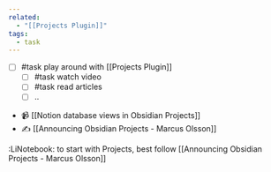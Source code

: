 ```yaml
---
related:
  - "[[Projects Plugin]]"
tags:
  - task
---
```

- [ ] #task play around with [[Projects Plugin]]
	- [ ] #task watch video
	- [ ] #task read articles
	- [ ] ..

- 📹 [[Notion database views in Obsidian Projects]]
- ✍ [[Announcing Obsidian Projects - Marcus Olsson]]

:LiNotebook: to start with Projects, best follow [[Announcing Obsidian Projects - Marcus Olsson]]
